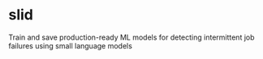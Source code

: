 # slid

Train and save production-ready ML models for detecting intermittent job failures using small language models

